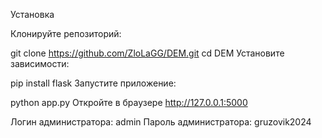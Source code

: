 Установка

Клонируйте репозиторий:

git clone https://github.com/ZloLaGG/DEM.git
cd DEM
Установите зависимости:

pip install flask
Запустите приложение:

python app.py
Откройте в браузере http://127.0.0.1:5000

Логин администратора: admin
Пароль администратора: gruzovik2024
